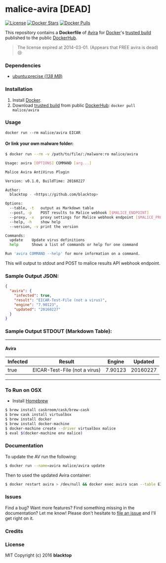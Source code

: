 malice-avira [DEAD]
===================

[![License](http://img.shields.io/:license-mit-blue.svg)](http://doge.mit-license.org) [![Docker Stars](https://img.shields.io/docker/stars/malice/avira.svg)](https://hub.docker.com/r/malice/avira/) [![Docker Pulls](https://img.shields.io/docker/pulls/malice/avira.svg)](https://hub.docker.com/r/malice/avira/)

This repository contains a **Dockerfile** of [Avira](http://www.avira.com/en/index) for [Docker](https://www.docker.io/)'s [trusted build](https://hub.docker.com/r/malice/avira/) published to the public [DockerHub](https://hub.docker.com).

> The license expired at 2014-03-01. (Appears that FREE avira is dead) :cry:

### Dependencies

-	[ubuntu:precise (*138 MB*\)](https://hub.docker.com/_/ubuntu/)

### Installation

1.	Install [Docker](https://www.docker.io/).
2.	Download [trusted build](https://hub.docker.com/r/malice/avira/) from public [DockerHub](https://hub.docker.com): `docker pull malice/avira`

### Usage

```
docker run --rm malice/avira EICAR
```

#### Or link your own malware folder:

```bash
$ docker run --rm -v /path/to/file/:/malware:ro malice/avira

Usage: avira [OPTIONS] COMMAND [arg...]

Malice Avira AntiVirus Plugin

Version: v0.1.0, BuildTime: 20160227

Author:
  blacktop - <https://github.com/blacktop>

Options:
  --table, -t	output as Markdown table
  --post, -p	POST results to Malice webhook [$MALICE_ENDPOINT]
  --proxy, -x	proxy settings for Malice webhook endpoint [$MALICE_PROXY]
  --help, -h	show help
  --version, -v	print the version

Commands:
  update	Update virus definitions
  help		Shows a list of commands or help for one command

Run 'avira COMMAND --help' for more information on a command.
```

This will output to stdout and POST to malice results API webhook endpoint.

### Sample Output JSON:

```json
{
  "avira": {
    "infected": true,
    "result": "EICAR-Test-File (not a virus)",
    "engine": "7.90123",
    "updated": "20160227"
  }
}
```

### Sample Output STDOUT (Markdown Table):

---

#### Avira

| Infected | Result                        | Engine  | Updated  |
|----------|-------------------------------|---------|----------|
| true     | EICAR-Test-File (not a virus) | 7.90123 | 20160227 |

---

### To Run on OSX

-	Install [Homebrew](http://brew.sh)

```bash
$ brew install caskroom/cask/brew-cask
$ brew cask install virtualbox
$ brew install docker
$ brew install docker-machine
$ docker-machine create --driver virtualbox malice
$ eval $(docker-machine env malice)
```

### Documentation

To update the AV run the following:

```bash
$ docker run --name=avira malice/avira update
```

Then to used the updated Avira container:

```bash
$ docker restart avira > /dev/null && docker exec avira scan --table EICAR
```

### Issues

Find a bug? Want more features? Find something missing in the documentation? Let me know! Please don't hesitate to [file an issue](https://github.com/maliceio/malice-av/issues/new) and I'll get right on it.

### Credits

### License

MIT Copyright (c) 2016 **blacktop**

<!-- Avira Dockerfile
================

This repository contains a **Dockerfile** of [Avira](http://www.avira.com/en/index) for [Docker](https://www.docker.io/)'s [trusted build](https://index.docker.io/u/blacktop/avira/) published to the public [Docker Registry](https://index.docker.io/).

### Dependencies
* [ubuntu:latest](https://index.docker.io/_/ubuntu/)

### Installation
1. Install [Docker](https://www.docker.io/).
2. Download [trusted build](https://index.docker.io/u/blacktop/avira/) from public [Docker Registry](https://index.docker.io/): `docker pull blacktop/avira`

#### Alternatively, build an image from Dockerfile
`docker build -t blacktop/avira github.com/blacktop/docker-avira`

### Usage

    $ docker run -i -t blacktop/avira

#### Or link your own malware folder:

    $ docker run -i -t -v /path/to/malware/:/malware:ro blacktop/avira

#### Output:

    Avira AntiVir Professional (ondemand scanner)
    Copyright (C) 2010 by Avira GmbH.
    All rights reserved.

    SAVAPI-Version: 3.1.1.8, AVE-Version: 8.3.18.22
    VDF-Version: 7.11.151.18 created 20140523

    AntiVir license: 2228602884

    Info: automatically excluding /sys/ from scan (special fs)
    Info: automatically excluding /proc/ from scan (special fs)
    Info: automatically excluding /home/quarantine/ from scan (quarantine)

      file: /malware/EICAR
        last modified on  date: 2014-04-15  time: 07:29:59,  size: 68 bytes
        "ALERT: Eicar-Test-Signature" ; virus ; Contains code of the Eicar-Test-Signature virus
        ALERT-URL: http://www.avira.com/en/threats?q=Eicar%2DTest%2DSignature
      no action taken

    ------ scan results ------
       directories: 0
     scanned files: 1
            alerts: 1
        suspicious: 0
          repaired: 0
           deleted: 0
           renamed: 0
             moved: 0
         scan time: 00:00:01
    --------------------------

### Todo
- [x] Install/Run Avira
- [ ] Start Daemon and watch folder with supervisord
- [ ] Have container take a URL as input and download/scan file
- [ ] Output Scan Results as formated JSON
- [ ] Attach a Volume that will hold malware for a host's tmp folder
 -->
